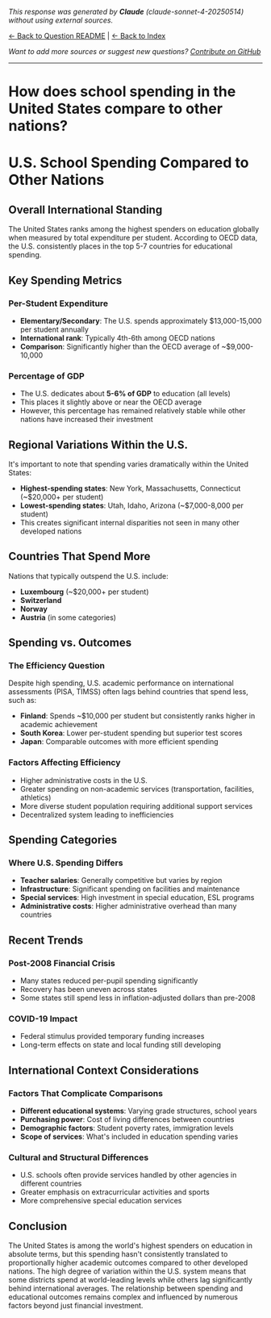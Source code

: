<!-- 
Generated by: claude
Model: claude-sonnet-4-20250514
Prompt type: default
Generated at: 2025-06-10T20:47:13.086637
-->

*This response was generated by **Claude** (claude-sonnet-4-20250514) without using external sources.*

[← Back to Question README](README.md) | [← Back to Index](../README.md)

*Want to add more sources or suggest new questions? [Contribute on GitHub](https://github.com/justinwest/SuggestedSources)*

---

# How does school spending in the United States compare to other nations?

# U.S. School Spending Compared to Other Nations

## Overall International Standing

The United States ranks among the highest spenders on education globally when measured by total expenditure per student. According to OECD data, the U.S. consistently places in the top 5-7 countries for educational spending.

## Key Spending Metrics

### **Per-Student Expenditure**
- **Elementary/Secondary**: The U.S. spends approximately $13,000-15,000 per student annually
- **International rank**: Typically 4th-6th among OECD nations
- **Comparison**: Significantly higher than the OECD average of ~$9,000-10,000

### **Percentage of GDP**
- The U.S. dedicates about **5-6% of GDP** to education (all levels)
- This places it slightly above or near the OECD average
- However, this percentage has remained relatively stable while other nations have increased their investment

## Regional Variations Within the U.S.

It's important to note that spending varies dramatically within the United States:
- **Highest-spending states**: New York, Massachusetts, Connecticut (~$20,000+ per student)
- **Lowest-spending states**: Utah, Idaho, Arizona (~$7,000-8,000 per student)
- This creates significant internal disparities not seen in many other developed nations

## Countries That Spend More

Nations that typically outspend the U.S. include:
- **Luxembourg** (~$20,000+ per student)
- **Switzerland** 
- **Norway**
- **Austria** (in some categories)

## Spending vs. Outcomes

### **The Efficiency Question**
Despite high spending, U.S. academic performance on international assessments (PISA, TIMSS) often lags behind countries that spend less, such as:
- **Finland**: Spends ~$10,000 per student but consistently ranks higher in academic achievement
- **South Korea**: Lower per-student spending but superior test scores
- **Japan**: Comparable outcomes with more efficient spending

### **Factors Affecting Efficiency**
- Higher administrative costs in the U.S.
- Greater spending on non-academic services (transportation, facilities, athletics)
- More diverse student population requiring additional support services
- Decentralized system leading to inefficiencies

## Spending Categories

### **Where U.S. Spending Differs**
- **Teacher salaries**: Generally competitive but varies by region
- **Infrastructure**: Significant spending on facilities and maintenance
- **Special services**: High investment in special education, ESL programs
- **Administrative costs**: Higher administrative overhead than many countries

## Recent Trends

### **Post-2008 Financial Crisis**
- Many states reduced per-pupil spending significantly
- Recovery has been uneven across states
- Some states still spend less in inflation-adjusted dollars than pre-2008

### **COVID-19 Impact**
- Federal stimulus provided temporary funding increases
- Long-term effects on state and local funding still developing

## International Context Considerations

### **Factors That Complicate Comparisons**
- **Different educational systems**: Varying grade structures, school years
- **Purchasing power**: Cost of living differences between countries
- **Demographic factors**: Student poverty rates, immigration levels
- **Scope of services**: What's included in education spending varies

### **Cultural and Structural Differences**
- U.S. schools often provide services handled by other agencies in different countries
- Greater emphasis on extracurricular activities and sports
- More comprehensive special education services

## Conclusion

The United States is among the world's highest spenders on education in absolute terms, but this spending hasn't consistently translated to proportionally higher academic outcomes compared to other developed nations. The high degree of variation within the U.S. system means that some districts spend at world-leading levels while others lag significantly behind international averages. The relationship between spending and educational outcomes remains complex and influenced by numerous factors beyond just financial investment.